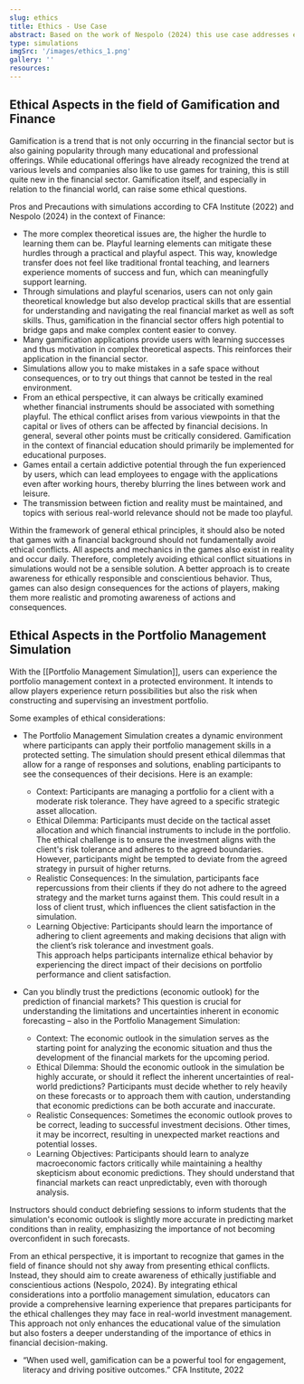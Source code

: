 ```yaml
---
slug: ethics
title: Ethics - Use Case
abstract: Based on the work of Nespolo (2024) this use case addresses ethical aspects in the context of gamification and Game-Based Learning in Finance. First, the topic is discussed in general and thereafter more specific in the context of a Portfolio Management Simulation.
type: simulations
imgSrc: '/images/ethics_1.png'
gallery: ''
resources:
---
```


## Ethical Aspects in the field of Gamification and Finance

Gamification is a trend that is not only occurring in the financial sector but is also gaining popularity through many educational and professional offerings. While educational offerings have already recognized the trend at various levels and companies also like to use games for training, this is still quite new in the financial sector. Gamification itself, and especially in relation to the financial world, can raise some ethical questions.

Pros and Precautions with simulations according to CFA Institute (2022) and Nespolo (2024) in the context of Finance: 
- The more complex theoretical issues are, the higher the hurdle to learning them can be. Playful learning elements can mitigate these hurdles through a practical and playful aspect. This way, knowledge transfer does not feel like traditional frontal teaching, and learners experience moments of success and fun, which can meaningfully support learning. 
- Through simulations and playful scenarios, users can not only gain theoretical knowledge but also develop practical skills that are essential for understanding and navigating the real financial market as well as soft skills. Thus, gamification in the financial sector offers high potential to bridge gaps and make complex content easier to convey. 
- Many gamification applications provide users with learning successes and thus motivation in complex theoretical aspects. This reinforces their application in the financial sector.  
- Simulations allow you to make mistakes in a safe space without consequences, or to try out things that cannot be tested in the real environment. 
- From an ethical perspective, it can always be critically examined whether financial instruments should be associated with something playful. The ethical conflict arises from various viewpoints in that the capital or lives of others can be affected by financial decisions. In general, several other points must be critically considered. Gamification in the context of financial education should primarily be implemented for educational purposes. 
- Games entail a certain addictive potential through the fun experienced by users, which can lead employees to engage with the applications even after working hours, thereby blurring the lines between work and leisure.
- The transmission between fiction and reality must be maintained, and topics with serious real-world relevance should not be made too playful. 

Within the framework of general ethical principles, it should also be noted that games with a financial background should not fundamentally avoid ethical conflicts. All aspects and mechanics in the games also exist in reality and occur daily. Therefore, completely avoiding ethical conflict situations in simulations would not be a sensible solution. A better approach is to create awareness for ethically responsible and conscientious behavior. Thus, games can also design consequences for the actions of players, making them more realistic and promoting awareness of actions and consequences.

## Ethical Aspects in the Portfolio Management Simulation

With the [[Portfolio Management Simulation]], users can experience the portfolio management context in a protected environment. It intends to allow players experience return possibilities but also the risk when constructing and supervising an investment portfolio. 

Some examples of ethical considerations: 

- The Portfolio Management Simulation creates a dynamic environment where participants can apply their portfolio management skills in a protected setting. The simulation should present ethical dilemmas that allow for a range of responses and solutions, enabling participants to see the consequences of their decisions. Here is an example: 
  - Context: Participants are managing a portfolio for a client with a moderate risk tolerance. They have agreed to a specific strategic asset allocation. 
  - Ethical Dilemma: Participants must decide on the tactical asset allocation and which financial instruments to include in the portfolio. The ethical challenge is to ensure the investment aligns with the client's risk tolerance and adheres to the agreed boundaries. However, participants might be tempted to deviate from the agreed strategy in pursuit of higher returns. 
  - Realistic Consequences: In the simulation, participants face repercussions from their clients if they do not adhere to the agreed strategy and the market turns against them. This could result in a loss of client trust, which influences the client satisfaction in the simulation.  
  - Learning Objective: Participants should learn the importance of adhering to client agreements and making decisions that align with the client’s risk tolerance and investment goals.  
This approach helps participants internalize ethical behavior by experiencing the direct impact of their decisions on portfolio performance and client satisfaction. 

- Can you blindly trust the predictions (economic outlook) for the prediction of financial markets? This question is crucial for understanding the limitations and uncertainties inherent in economic forecasting – also in the Portfolio Management Simulation: 
  - Context: The economic outlook in the simulation serves as the starting point for analyzing the economic situation and thus the development of the financial markets for the upcoming period.  
  - Ethical Dilemma: Should the economic outlook in the simulation be highly accurate, or should it reflect the inherent uncertainties of real-world predictions? Participants must decide whether to rely heavily on these forecasts or to approach them with caution, understanding that economic predictions can be both accurate and inaccurate. 
  - Realistic Consequences: Sometimes the economic outlook proves to be correct, leading to successful investment decisions. Other times, it may be incorrect, resulting in unexpected market reactions and potential losses. 
  - Learning Objectives: Participants should learn to analyze macroeconomic factors critically while maintaining a healthy skepticism about economic predictions. They should understand that financial markets can react unpredictably, even with thorough analysis. 

Instructors should conduct debriefing sessions to inform students that the simulation's economic outlook is slightly more accurate in predicting market conditions than in reality, emphasizing the importance of not becoming overconfident in such forecasts. 

From an ethical perspective, it is important to recognize that games in the field of finance should not shy away from presenting ethical conflicts. Instead, they should aim to create awareness of ethically justifiable and conscientious actions (Nespolo, 2024). By integrating ethical considerations into a portfolio management simulation, educators can provide a comprehensive learning experience that prepares participants for the ethical challenges they may face in real-world investment management. This approach not only enhances the educational value of the simulation but also fosters a deeper understanding of the importance of ethics in financial decision-making. 

- “When used well, gamification can be a powerful tool for engagement, literacy and driving positive outcomes.” CFA Institute, 2022